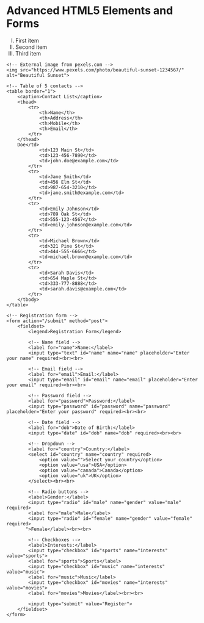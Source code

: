 # Advanced HTML5 Elements and Forms
<!DOCTYPE html>
<html lang="en">
<head>
    <meta charset="UTF-8">
    <meta name="viewport" content="width=device-width, initial-scale=1.0">
    <title>Sample HTML Document</title>
</head>
<body>
    <!-- Ordered list with Roman numerals -->
    <ol type="I">
        <li>First item</li>
        <li>Second item</li>
        <li>Third item</li>
    </ol>

    <!-- External image from pexels.com -->
    <img src="https://www.pexels.com/photo/beautiful-sunset-1234567/" alt="Beautiful Sunset">

    <!-- Table of 5 contacts -->
    <table border="1">
        <caption>Contact List</caption>
        <thead>
            <tr>
                <th>Name</th>
                <th>Address</th>
                <th>Mobile</th>
                <th>Email</th>
            </tr>
        </thead>
        Doe</td>
                <td>123 Main St</td>
                <td>123-456-7890</td>
                <td>john.doe@example.com</td>
            </tr>
            <tr>
                <td>Jane Smith</td>
                <td>456 Elm St</td>
                <td>987-654-3210</td>
                <td>jane.smith@example.com</td>
            </tr>
            <tr>
                <td>Emily Johnson</td>
                <td>789 Oak St</td>
                <td>555-123-4567</td>
                <td>emily.johnson@example.com</td>
            </tr>
            <tr>
                <td>Michael Brown</td>
                <td>321 Pine St</td>
                <td>444-555-6666</td>
                <td>michael.brown@example.com</td>
            </tr>
            <tr>
                <td>Sarah Davis</td>
                <td>654 Maple St</td>
                <td>333-777-8888</td>
                <td>sarah.davis@example.com</td>
            </tr>
        </tbody>
    </table>

    <!-- Registration form -->
    <form action="/submit" method="post">
        <fieldset>
            <legend>Registration Form</legend>

            <!-- Name field -->
            <label for="name">Name:</label>
            <input type="text" id="name" name="name" placeholder="Enter your name" required><br><br>

            <!-- Email field -->
            <label for="email">Email:</label>
            <input type="email" id="email" name="email" placeholder="Enter your email" required><br><br>

            <!-- Password field -->
            <label for="password">Password:</label>
            <input type="password" id="password" name="password" placeholder="Enter your password" required><br><br>

            <!-- Date field -->
            <label for="dob">Date of Birth:</label>
            <input type="date" id="dob" name="dob" required><br><br>

            <!-- Dropdown -->
            <label for="country">Country:</label>
            <select id="country" name="country" required>
                <option value="">Select your country</option>
                <option value="usa">USA</option>
                <option value="canada">Canada</option>
                <option value="uk">UK</option>
            </select><br><br>

            <!-- Radio buttons -->
            <label>Gender:</label>
            <input type="radio" id="male" name="gender" value="male" required>
            <label for="male">Male</label>
            <input type="radio" id="female" name="gender" value="female" required>
           ">Female</label><br><br>

            <!-- Checkboxes -->
            <label>Interests:</label>
            <input type="checkbox" id="sports" name="interests" value="sports">
            <label for="sports">Sports</label>
            <input type="checkbox" id="music" name="interests" value="music">
            <label for="music">Music</label>
            <input type="checkbox" id="movies" name="interests" value="movies">
            <label for="movies">Movies</label><br><br>

            <input type="submit" value="Register">
        </fieldset>
    </form>
</body>
</html>
